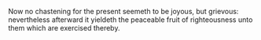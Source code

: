 Now no chastening for the present seemeth to be joyous, but grievous: nevertheless afterward it yieldeth the peaceable fruit of righteousness unto them which are exercised thereby.
